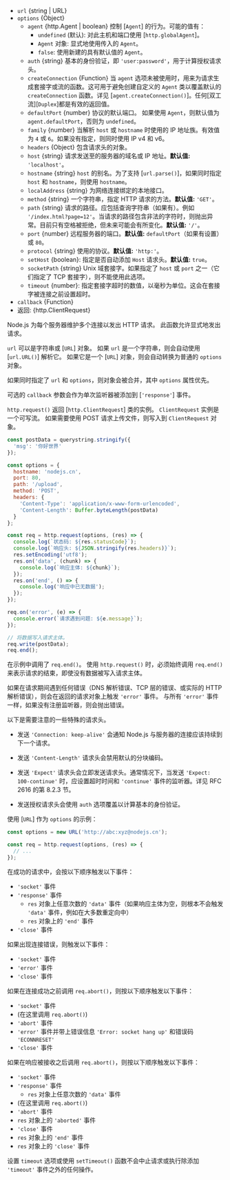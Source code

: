 <!-- YAML
added: v0.3.6
changes:
  - version: v10.9.0
    pr-url: https://github.com/nodejs/node/pull/21616
    description: The `url` parameter can now be passed along with a separate
                 `options` object.
  - version: v7.5.0
    pr-url: https://github.com/nodejs/node/pull/10638
    description: The `options` parameter can be a WHATWG `URL` object.
-->

* `url` {string | URL}
* `options` {Object}
  * `agent` {http.Agent | boolean} 控制 [`Agent`] 的行为。可能的值有：
    * `undefined` (默认): 对此主机和端口使用 [`http.globalAgent`]。
    * `Agent` 对象: 显式地使用传入的 `Agent`。
    * `false`: 使用新建的具有默认值的 `Agent`。
  * `auth` {string} 基本的身份验证，即 `'user:password'`，用于计算授权请求头。
  * `createConnection` {Function} 当 `agent` 选项未被使用时，用来为请求生成套接字或流的函数。这可用于避免创建自定义的 `Agent` 类以覆盖默认的 `createConnection` 函数。详见 [`agent.createConnection()`]。任何[双工流][`Duplex`]都是有效的返回值。
  * `defaultPort` {number} 协议的默认端口。 如果使用 `Agent`，则默认值为 `agent.defaultPort`，否则为 `undefined`。  
  * `family` {number} 当解析 `host` 或 `hostname` 时使用的 IP 地址族。有效值为 `4` 或 `6`。如果没有指定，则同时使用 IP v4 和 v6。
  * `headers` {Object} 包含请求头的对象。
  * `host` {string} 请求发送至的服务器的域名或 IP 地址。**默认值:** `'localhost'`。
  * `hostname` {string} `host` 的别名。为了支持 [`url.parse()`]，如果同时指定 `host` 和 `hostname`，则使用 `hostname`。
  * `localAddress` {string} 为网络连接绑定的本地接口。
  * `method` {string} 一个字符串，指定 HTTP 请求的方法。**默认值:** `'GET'`。
  * `path` {string} 请求的路径。应包括查询字符串（如果有）。例如 `'/index.html?page=12'`。当请求的路径包含非法的字符时，则抛出异常。目前只有空格被拒绝，但未来可能会有所变化。**默认值:** `'/'`。
  * `port` {number} 远程服务器的端口。**默认值:** `defaultPort`（如果有设置）或 `80`。
  * `protocol` {string} 使用的协议。**默认值:** `'http:'`。
  * `setHost` {boolean}: 指定是否自动添加 `Host` 请求头。**默认值:** `true`。
  * `socketPath` {string} Unix 域套接字。如果指定了 `host` 或 `port` 之一（它们指定了 TCP 套接字），则不能使用此选项。
  * `timeout` {number}: 指定套接字超时的数值，以毫秒为单位。这会在套接字被连接之前设置超时。
* `callback` {Function}
* 返回: {http.ClientRequest}

Node.js 为每个服务器维护多个连接以发出 HTTP 请求。
此函数允许显式地发出请求。

`url` 可以是字符串或 [`URL`] 对象。
如果 `url` 是一个字符串，则会自动使用 [`url.URL()`] 解析它。
如果它是一个 [`URL`] 对象，则会自动转换为普通的 `options` 对象。

如果同时指定了 `url` 和 `options`，则对象会被合并，其中 `options` 属性优先。

可选的 `callback` 参数会作为单次监听器被添加到 [`'response'`] 事件。

`http.request()` 返回 [`http.ClientRequest`] 类的实例。 
`ClientRequest` 实例是一个可写流。
如果需要使用 POST 请求上传文件，则写入到 `ClientRequest` 对象。

```js
const postData = querystring.stringify({
  'msg': '你好世界'
});

const options = {
  hostname: 'nodejs.cn',
  port: 80,
  path: '/upload',
  method: 'POST',
  headers: {
    'Content-Type': 'application/x-www-form-urlencoded',
    'Content-Length': Buffer.byteLength(postData)
  }
};

const req = http.request(options, (res) => {
  console.log(`状态码: ${res.statusCode}`);
  console.log(`响应头: ${JSON.stringify(res.headers)}`);
  res.setEncoding('utf8');
  res.on('data', (chunk) => {
    console.log(`响应主体: ${chunk}`);
  });
  res.on('end', () => {
    console.log('响应中已无数据');
  });
});

req.on('error', (e) => {
  console.error(`请求遇到问题: ${e.message}`);
});

// 将数据写入请求主体。
req.write(postData);
req.end();
```

在示例中调用了 `req.end()`。
使用 `http.request()` 时，必须始终调用 `req.end()` 来表示请求的结束，即使没有数据被写入请求主体。

如果在请求期间遇到任何错误（DNS 解析错误、TCP 层的错误、或实际的 HTTP 解析错误），则会在返回的请求对象上触发 `'error'` 事件。
与所有 `'error'` 事件一样，如果没有注册监听器，则会抛出错误。

以下是需要注意的一些特殊的请求头。

* 发送 `'Connection: keep-alive'` 会通知 Node.js 与服务器的连接应该持续到下一个请求。

* 发送 `'Content-Length'` 请求头会禁用默认的分块编码。

* 发送 `'Expect'` 请求头会立即发送请求头。通常情况下，当发送 `'Expect: 100-continue'` 时，应设置超时时间和 `'continue'` 事件的监听器。详见 RFC 2616 的第 8.2.3 节。

* 发送授权请求头会使用 `auth` 选项覆盖以计算基本的身份验证。

使用 [`URL`] 作为 `options` 的示例：

```js
const options = new URL('http://abc:xyz@nodejs.cn');

const req = http.request(options, (res) => {
  // ...
});
```

在成功的请求中，会按以下顺序触发以下事件：

* `'socket'` 事件
* `'response'` 事件
  * `res` 对象上任意次数的 `'data'` 事件（如果响应主体为空，则根本不会触发 `'data'` 事件，例如在大多数重定向中）
  * `res` 对象上的 `'end'` 事件
* `'close'` 事件

如果出现连接错误，则触发以下事件：

* `'socket'` 事件
* `'error'` 事件
* `'close'` 事件

如果在连接成功之前调用 `req.abort()`，则按以下顺序触发以下事件：

* `'socket'` 事件
* (在这里调用 `req.abort()`)
* `'abort'` 事件
* `'error'` 事件并带上错误信息 `'Error: socket hang up'` 和错误码 `'ECONNRESET'`
* `'close'` 事件

如果在响应被接收之后调用 `req.abort()`，则按以下顺序触发以下事件：

* `'socket'` 事件
* `'response'` 事件
  * `res` 对象上任意次数的 `'data'` 事件
* (在这里调用 `req.abort()`)
* `'abort'` 事件
* `res` 对象上的 `'aborted'` 事件
* `'close'` 事件
* `res` 对象上的 `'end'` 事件
* `res` 对象上的 `'close'` 事件

设置 `timeout` 选项或使用 `setTimeout()` 函数不会中止请求或执行除添加 `'timeout'` 事件之外的任何操作。
